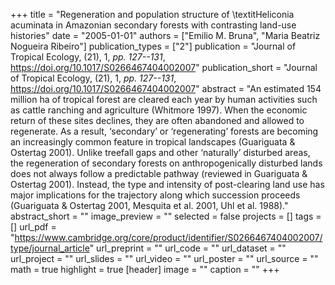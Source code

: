 +++
title = "Regeneration and population structure of \textitHeliconia acuminata in Amazonian secondary forests with contrasting land-use histories"
date = "2005-01-01"
authors = ["Emilio M. Bruna", "Maria Beatriz Nogueira Ribeiro"]
publication_types = ["2"]
publication = "Journal of Tropical Ecology, (21), 1, _pp. 127--131_, https://doi.org/10.1017/S0266467404002007"
publication_short = "Journal of Tropical Ecology, (21), 1, _pp. 127--131_, https://doi.org/10.1017/S0266467404002007"
abstract = "An estimated 154 million ha of tropical forest are cleared each year by human activities such as cattle ranching and agriculture (Whitmore 1997). When the economic return of these sites declines, they are often abandoned and allowed to regenerate. As a result, ‘secondary’ or ‘regenerating’ forests are becoming an increasingly common feature in tropical landscapes (Guariguata & Ostertag 2001). Unlike treefall gaps and other ‘naturally’ disturbed areas, the regeneration of secondary forests on anthropogenically disturbed lands does not always follow a predictable pathway (reviewed in Guariguata & Ostertag 2001). Instead, the type and intensity of post-clearing land use has major implications for the trajectory along which succession proceeds (Guariguata & Ostertag 2001, Mesquita et al. 2001, Uhl et al. 1988)."
abstract_short = ""
image_preview = ""
selected = false
projects = []
tags = []
url_pdf = "https://www.cambridge.org/core/product/identifier/S0266467404002007/type/journal_article"
url_preprint = ""
url_code = ""
url_dataset = ""
url_project = ""
url_slides = ""
url_video = ""
url_poster = ""
url_source = ""
math = true
highlight = true
[header]
image = ""
caption = ""
+++
